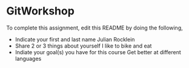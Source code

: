 # GitWorkshop

To complete this assignment, edit this README by doing the following, 

- Indicate your first and last name
Julian Rocklein
- Share 2 or 3 things about yourself
I like to bike and eat
- Indiate your goal(s) you have for this course
Get better at different languages